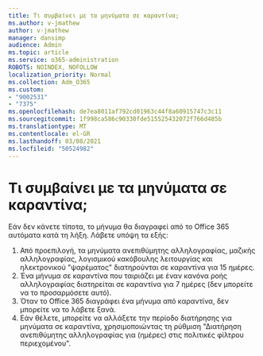 ```yaml
---
title: Τι συμβαίνει με τα μηνύματα σε καραντίνα;
ms.author: v-jmathew
author: v-jmathew
manager: dansimp
audience: Admin
ms.topic: article
ms.service: o365-administration
ROBOTS: NOINDEX, NOFOLLOW
localization_priority: Normal
ms.collection: Adm_O365
ms.custom:
- "9002531"
- "7375"
ms.openlocfilehash: de7ea8011af792cd01963c44f8a60915747c3c11
ms.sourcegitcommit: 1f998ca586c90330fde515525432072f766d485b
ms.translationtype: MT
ms.contentlocale: el-GR
ms.lasthandoff: 03/08/2021
ms.locfileid: "50524982"
---
```

# <a name="what-happens-to-quarantined-messages"></a>Τι συμβαίνει με τα μηνύματα σε καραντίνα;

Εάν δεν κάνετε τίποτα, το μήνυμα θα διαγραφεί από το Office 365 αυτόματα κατά τη λήξη. Λάβετε υπόψη τα εξής:

1. Από προεπιλογή, τα μηνύματα ανεπιθύμητης αλληλογραφίας, μαζικής αλληλογραφίας, λογισμικού κακόβουλης λειτουργίας και ηλεκτρονικού "ψαρέματος" διατηρούνται σε καραντίνα για 15 ημέρες.
2. Ένα μήνυμα σε καραντίνα που ταιριάζει με έναν κανόνα ροής αλληλογραφίας διατηρείται σε καραντίνα για 7 ημέρες (δεν μπορείτε να το προσαρμόσετε αυτό).
3. Όταν το Office 365 διαγράφει ένα μήνυμα από καραντίνα, δεν μπορείτε να το λάβετε ξανά.
4. Εάν θέλετε, μπορείτε να αλλάξετε την περίοδο διατήρησης για μηνύματα σε καραντίνα, χρησιμοποιώντας τη ρύθμιση "Διατήρηση ανεπιθύμητης αλληλογραφίας για (ημέρες) στις πολιτικές φίλτρου περιεχομένου".
